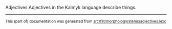 Adjectives
Adjectives in the Kalmyk language describe things.

* * *

<small>This (part of) documentation was generated from [src/fst/morphology/stems/adjectives.lexc](https://github.com/giellalt/lang-xal/blob/main/src/fst/morphology/stems/adjectives.lexc)</small>
